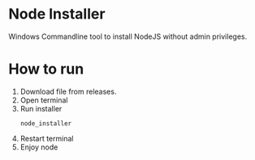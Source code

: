 # Node Installer
Windows Commandline tool to install NodeJS without admin privileges.

# How to run
1. Download file from releases.
2. Open terminal
3. Run installer
    ```shell
    node_installer
   ```
4. Restart terminal
5. Enjoy node